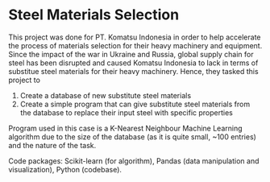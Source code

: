 # Steel Materials Selection

This project was done for PT. Komatsu Indonesia in order to help accelerate the process of materials selection for their heavy machinery and equipment. Since the impact of the war in Ukraine and Russia, global supply chain for steel has been disrupted and caused Komatsu Indonesia to lack in terms of substitue steel materials for their heavy machinery. Hence, they tasked this project to
  
  1. Create a database of new substitute steel materials 
  2. Create a simple program that can give substitute steel materials from the database to replace their input steel with specific properties

Program used in this case is a K-Nearest Neighbour Machine Learning algorithm due to the size of the database (as it is quite small, ~100 entries) and the nature of the task.

Code packages: Scikit-learn (for algorithm), Pandas (data manipulation and visualization), Python (codebase).
